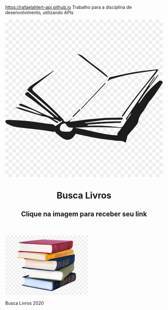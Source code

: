 https://rafaelahlert-api.github.io
Trabalho para a disciplina de desenvolvimento, utilizando APIs

<title>Busca Livros</title>

<link rel="stylesheet" href="assets/css/style.css">
<link rel="stylesheet" href="vendor/font-awesome/css/all.css">

<script type="text/javascript" src="https://www.google.com/books/jsapi.js"></script>
<script type="text/javascript">
  google.books.load();

  function initialize() {
    var viewer = new google.books.DefaultViewer(document.getElementById('viewerCanvas'));
  }

  google.books.setOnLoadCallback(initialize);</script>
<div class="navbar">
    <i class="fas fa-bars"></i>
</div>


<header>
    <img src="assets/img/logo livro.jpg" alt="logotipo do Visual Studio Code">
    <h1>Busca Livros</h1>
    <h2> Clique na imagem para receber seu link</h2>
</header>

<main>



<section id="Book">
    <a href="https://books.google.com.br/"><img src="assets/img/livro2.jfif" alt="Link da àrea de Navegação"> </a>    
</section>
</main>


<footer> <!--footer = rodapé, tag semantica-->
    <p>Busca Livros 2020</p>
</footer>

<script src="assets/js/script.js"></script>
